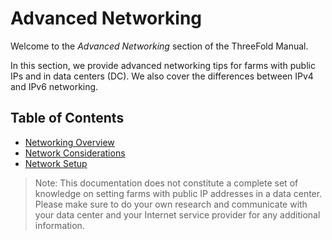 <h1> Advanced Networking </h1>

Welcome to the *Advanced Networking* section of the ThreeFold Manual.

In this section, we provide advanced networking tips for farms with public IPs and in data centers (DC). We also cover the differences between IPv4 and IPv6 networking.

<h2>Table of Contents</h2>

- [Networking Overview](./networking_overview.md)
- [Network Considerations](./network_considerations.md)
- [Network Setup](./network_setup.md)

> Note: This documentation does not constitute a complete set of knowledge on setting farms with public IP addresses in a data center. Please make sure to do your own research and communicate with your data center and your Internet service provider for any additional information.